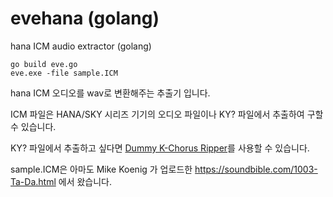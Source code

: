 # evehana (golang)
hana ICM audio extractor (golang)
<pre><code>go build eve.go
eve.exe -file sample.ICM
</code></pre>
hana ICM 오디오를 wav로 변환해주는 추출기 입니다. 

ICM 파일은 HANA/SKY 시리즈 기기의 오디오 파일이나 KY? 파일에서 추출하여 구할 수 있습니다. 

KY? 파일에서 추출하고 싶다면 [Dummy K-Chorus Ripper](https://github.com/ccvv804/dkcr)를 사용할 수 있습니다.

sample.ICM은 아마도 Mike Koenig 가 업로드한 https://soundbible.com/1003-Ta-Da.html 에서 왔습니다. 
